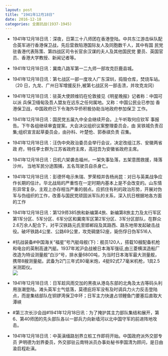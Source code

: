 ```yaml
---
layout: post
title: "1941年12月18日"
date: 2016-12-18
categories: 全面抗战(1937-1945)
---
```


<meta name="referrer" content="no-referrer" />

- 1941年12月18日讯：深夜，日第三十八师团在香港登陆。中共东江游击纵队配合英军进行香港保卫战，先后营救陷港国际友人及同胞数千人，其中有国 民党驻香港代表陈策、第四战区司令长官余汉谋的夫人及其他国民党 要员、英国官员、香港大学教授、新闻记者等。 

- 1941年12月18日讯：冀南八路军第一二九师一部攻克巨鹿县城。 

- 1941年12月18日讯：第七战区一部一度攻人广东深圳，捣毁仓库，焚烧车站。（20 日，九龙、广州日军增援反扑,被第七战区另一部击溃，并攻克龙冈） 

- 1941年12月18日讯：驻英大使顾维钧在伦敦接见《明星晚报》记者称：中国可以派 兵保卫缅甸及吾人盟友在远东之任何属地。又称：中国公民业已参加 香港保卫战，中国政府已下令海外华侨积极协助当地政府参加保卫 工作。 

- 1941年12月18日讯：国民党五届九中全会继续开会。上午听取何应钦军 事报告。下午各组继续审査提案。大会决议组织议案整理委员会，由 吴铁城负责召集;组织宣言起草委员会，由孙科、叶楚伧、郭泰祺负责 召集。 

- 1941年12月18日讯：汪伪中央政治委员会举行会议，决定改组江苏、安徽两省政 府，特任李士群为江苏省政府主席，高冠吾为安徽省政府主席。 

- 1941年12月18日讯：日机六架袭击福州，一架失事坠落，五架意图救援，降落沙州， 当地军民分途围捕，五名驾驶员自杀身亡。 

- 1941年12月18日讯：彭德怀电示朱瑞、罗荣桓并告杨尚昆：对日与英美战争应作长期的估计。华北战局的严重性在一定时期内基本上是不会改变的。山东情形异常复杂，主观上亦存相当严重的弱点。应抓住有利的政治形势，开展对伪军与伪组织的工作，改善与国民党顽固派军队的关系，深入抗日根据地各方面的工作 

- 1941年12月18日讯：第129师385旅和新编第4旅、新编第8旅主力及太行军区第1军分区、5军分区、6军分区和冀南军区第2军分区、3军分区部队，在群众2.6万余人配合下，对平汉铁路元氏至邯郸段及其路西、路东地带发起破击战役。破坏铁路4公里、公路69公里，攻克碉堡52座，毙伤俘日伪军516人 

- #抗战装备#中国海关“福星”号汽艇母舰(下)：舰员120人，搭载10艘配备机枪和电台的英制高速汽艇。1937年淞沪会战被日本海军强征,由三菱横滨造船厂改造为特设测量舰”白沙“号，排水量6800吨，为当时日本海军最大测量舰，携带8艘测量艇。武备为2门三年式80毫米炮，4挺92式7.7毫米机枪，1具2.5米测距仪。 <br/><img src="https://ww4.sinaimg.cn/large/aca367d8jw1fauppcjs8uj20dw10adme.jpg" />

- 1941年12月18日讯：日军趁风雨交加的黑夜从港岛东部的北角及太古等码头利用涨潮登陆。滩头英军士气低落，莫德庇将军没有及时调兵力火力反击登陆点，而是集结部队在铜锣湾保卫中环；日军主力快速占领鲤鱼门要塞后直取大潭峡 

- #第三次长沙会战#1941年12月18日讯：为了掩护其主力部队集结和展开，第6、第40师团的先头部队各以一部兵力向新墙河以北中国守军的前进阵地攻击。 

- 1941年12月18日讯：中英滇缅路划界立桩工作即将开始。中国政府派外交部专员 尹明德为划界委员，外交部驻云南特派员办事处秘书李国清为顾问，是日由渝启程赴滇。 


